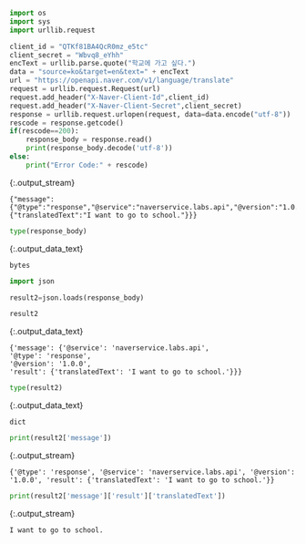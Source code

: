 

  <div class="input_area" markdown="1">
  
```python
import os
import sys
import urllib.request
```

  </div>
  

  <div class="input_area" markdown="1">
  
```python
client_id = "QTKf81BA4QcR0mz_e5tc"
client_secret = "Wbvq8_eYhh"
encText = urllib.parse.quote("학교에 가고 싶다.")
data = "source=ko&target=en&text=" + encText
url = "https://openapi.naver.com/v1/language/translate"
request = urllib.request.Request(url)
request.add_header("X-Naver-Client-Id",client_id)
request.add_header("X-Naver-Client-Secret",client_secret)
response = urllib.request.urlopen(request, data=data.encode("utf-8"))
rescode = response.getcode()
if(rescode==200):
    response_body = response.read()
    print(response_body.decode('utf-8'))
else:
    print("Error Code:" + rescode)
```

  </div>
  
  {:.output_stream}
  ```
  {"message":{"@type":"response","@service":"naverservice.labs.api","@version":"1.0.0","result":{"translatedText":"I want to go to school."}}}

  ```
  

  <div class="input_area" markdown="1">
  
```python
type(response_body)
```

  </div>
  



  {:.output_data_text}
  ```
  bytes
  ```
  



  <div class="input_area" markdown="1">
  
```python
import json
```

  </div>
  

  <div class="input_area" markdown="1">
  
```python
result2=json.loads(response_body)
```

  </div>
  

  <div class="input_area" markdown="1">
  
```python
result2
```

  </div>
  



  {:.output_data_text}
  ```
  {'message': {'@service': 'naverservice.labs.api',
  '@type': 'response',
  '@version': '1.0.0',
  'result': {'translatedText': 'I want to go to school.'}}}
  ```
  



  <div class="input_area" markdown="1">
  
```python
type(result2)
```

  </div>
  



  {:.output_data_text}
  ```
  dict
  ```
  



  <div class="input_area" markdown="1">
  
```python
print(result2['message'])
```

  </div>
  
  {:.output_stream}
  ```
  {'@type': 'response', '@service': 'naverservice.labs.api', '@version': '1.0.0', 'result': {'translatedText': 'I want to go to school.'}}

  ```
  

  <div class="input_area" markdown="1">
  
```python
print(result2['message']['result']['translatedText'])
```

  </div>
  
  {:.output_stream}
  ```
  I want to go to school.

  ```
  

  <div class="input_area" markdown="1">
  
```python

```

  </div>
  